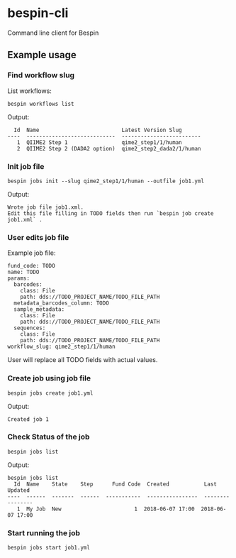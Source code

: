 # bespin-cli
Command line client for Bespin


## Example usage

### Find workflow slug
List workflows:
```
bespin workflows list
```
Output:
```
  Id  Name                          Latest Version Slug
----  ----------------------------  -------------------------
   1  QIIME2 Step 1                 qime2_step1/1/human
   2  QIIME2 Step 2 (DADA2 option)  qime2_step2_dada2/1/human
```


### Init job file
```
bespin jobs init --slug qime2_step1/1/human --outfile job1.yml
```
Output:
```
Wrote job file job1.xml.
Edit this file filling in TODO fields then run `bespin job create job1.xml` .
```


### User edits job file
Example job file:
```
fund_code: TODO
name: TODO
params:
  barcodes:
    class: File
    path: dds://TODO_PROJECT_NAME/TODO_FILE_PATH
  metadata_barcodes_column: TODO
  sample_metadata:
    class: File
    path: dds://TODO_PROJECT_NAME/TODO_FILE_PATH
  sequences:
    class: File
    path: dds://TODO_PROJECT_NAME/TODO_FILE_PATH
workflow_slug: qime2_step1/1/human
```
User will replace all TODO fields with actual values.


### Create job using job file
```
bespin jobs create job1.yml
```
Output:
```
Created job 1
```

### Check Status of the job
```
bespin jobs list
```
Output:
```
bespin jobs list
  Id  Name    State    Step      Fund Code  Created           Last Updated
----  ------  -------  ------  -----------  ----------------  ----------------
   1  My Job  New                       1  2018-06-07 17:00  2018-06-07 17:00
```

### Start running the job
```
bespin jobs start job1.yml
```
